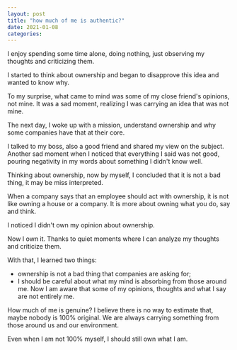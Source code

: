 ```yaml
---
layout: post
title: "how much of me is authentic?"
date: 2021-01-08
categories:
---
```


I enjoy spending some time alone, doing nothing, just observing my thoughts and criticizing them.

I started to think about ownership and began to disapprove this idea and wanted to know why.

To my surprise, what came to mind was some of my close friend's opinions, not mine. It was a sad moment, realizing I was carrying an idea that was not mine.

The next day, I woke up with a mission, understand ownership and why some companies have that at their core.

I talked to my boss, also a good friend and shared my view on the subject. Another sad moment when I noticed that everything I said was not good, pouring negativity in my words about something I didn't know well.

Thinking about ownership, now by myself, I concluded that it is not a bad thing, it may be miss interpreted.

When a company says that an employee should act with ownership, it is not like owning a house or a company. It is more about owning what you do, say and think.

I noticed I didn't own my opinion about ownership.

Now I own it. Thanks to quiet moments where I can analyze my thoughts and criticize them.

With that, I learned two things:
 - ownership is not a bad thing that companies are asking for;
 - I should be careful about what my mind is absorbing from those around me.
Now I am aware that some of my opinions, thoughts and what I say are not entirely me.

How much of me is genuine? I believe there is no way to estimate that,  maybe nobody is 100% original. We are always carrying something from those around us and our environment.

Even when I am not 100% myself, I should still own what I am.
